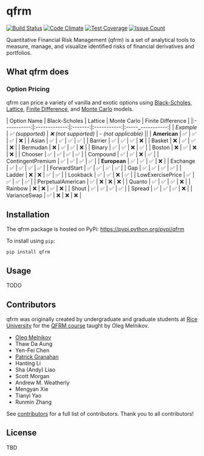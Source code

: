 # qfrm

[![Build Status](https://travis-ci.org/pjgranahan/qfrm_py.svg?branch=master)](https://travis-ci.org/pjgranahan/qfrm_py)
[![Code Climate](https://codeclimate.com/github/pjgranahan/qfrm_py/badges/gpa.svg)](https://codeclimate.com/github/pjgranahan/qfrm_py)
[![Test Coverage](https://codeclimate.com/github/pjgranahan/qfrm_py/badges/coverage.svg)](https://codeclimate.com/github/pjgranahan/qfrm_py/coverage)
[![Issue Count](https://codeclimate.com/github/pjgranahan/qfrm_py/badges/issue_count.svg)](https://codeclimate.com/github/pjgranahan/qfrm_py)

Quantitative Financial Risk Management (qfrm) is a set of analytical tools to measure, manage, and visualize identified 
risks of financial derivatives and portfolios.

## What qfrm does

### Option Pricing

qfrm can price a variety of vanilla and exotic options using [Black-Scholes], [Lattice], [Finite Difference], 
and [Monte Carlo] models.

| Option Name | Black-Scholes | Lattice | Monte Carlo | Finite Difference |
|:-----------:|:-------------:|:-------:|:-----------:|:-----_-----------:|
| *Example* | *:white_check_mark: (supported)* | *:x: (not supported)* | *- (not applicable)* ||
| **American** | :white_check_mark: | :white_check_mark: | :white_check_mark: | :x: |
| Asian | :white_check_mark: | :white_check_mark: | :white_check_mark: | :white_check_mark: |
| Barrier | :white_check_mark: | :white_check_mark: | :white_check_mark: | :x: |
| Basket | :x: | :white_check_mark: | :white_check_mark: | :x: |
| Bermudan | :x: | :white_check_mark: | :white_check_mark: | :x: |
| Binary | :white_check_mark: | :white_check_mark: | :x: | :white_check_mark: |
| Boston | :x: | :white_check_mark: | :x: | :x: |
| Chooser | :white_check_mark: | :white_check_mark: | :white_check_mark: | :white_check_mark: |
| Compound | :white_check_mark: | :white_check_mark: | :x: | :white_check_mark: |
| ContingentPremium | :white_check_mark: | :white_check_mark: | :white_check_mark: | :white_check_mark: |
| **European** | :white_check_mark: | :white_check_mark: | :white_check_mark: | :x: |
| Exchange | :white_check_mark: | :white_check_mark: | :white_check_mark: | :white_check_mark: |
| ForwardStart | :white_check_mark: | :white_check_mark: | :white_check_mark: | :white_check_mark: |
| Gap | :white_check_mark: | :white_check_mark: | :white_check_mark: | :white_check_mark: |
| Ladder | :x: | :x: | :white_check_mark: | :white_check_mark: |
| Lookback | :white_check_mark: | :white_check_mark: | :x: | :white_check_mark: |
| LowExercisePrice | :white_check_mark: | :white_check_mark: | :white_check_mark: | :white_check_mark: |
| PerpetualAmerican | :white_check_mark: | :x: | :x: | :x: |
| Quanto | :white_check_mark: | :white_check_mark: | :white_check_mark: | :x: |
| Rainbow | :x: | :x: | :white_check_mark: | :x: |
| Shout | :white_check_mark: | :white_check_mark: | :white_check_mark: | :white_check_mark: |
| Spread | :white_check_mark: | :white_check_mark: | :white_check_mark: | :x: |
| VarianceSwap | :white_check_mark: | :x: | :x: | :x: |


[Black-Scholes]: https://en.wikipedia.org/wiki/Black%E2%80%93Scholes_model
[Lattice]: https://en.wikipedia.org/wiki/Lattice_model_(finance)
[Finite Difference]: https://en.wikipedia.org/wiki/Finite_difference_methods_for_option_pricing
[Monte Carlo]: https://en.wikipedia.org/wiki/Monte_Carlo_methods_for_option_pricing

## Installation

The qfrm package is hosted on PyPi: https://pypi.python.org/pypi/qfrm

To install using `pip`:
```
pip install qfrm
```

## Usage

TODO

## Contributors

qfrm was originally created by undergraduate and graduate students at [Rice University] for the [QFRM course] taught by Oleg Melnikov.

- [Oleg Melnikov](https://github.com/omelnikov)
- Thaw Da Aung
- Yen-Fei Chen
- [Patrick Granahan](https://github.com/pjgranahan)
- Hanting Li
- Sha (Andy) Liao
- Scott Morgan
- Andrew M. Weatherly
- Mengyan Xie
- Tianyi Yao
- Runmin Zhang

See [contributors] for a full list of contributors. Thank you to all contributors!

[Rice University]: http://www.rice.edu/
[QFRM course]: http://oleg.rice.edu/stat-449-649-fall-2015/
[contributors]: https://github.com/thoughtbot/capybara-webkit/graphs/contributors

## License

TBD
